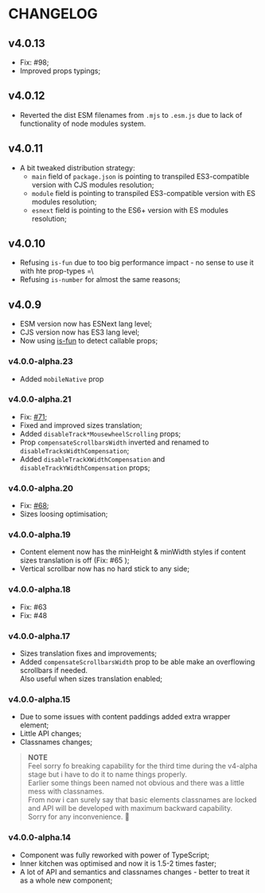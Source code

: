 # CHANGELOG

## v4.0.13

- Fix: #98;
- Improved props typings;

## v4.0.12

- Reverted the dist ESM filenames from `.mjs` to `.esm.js` due to lack of functionality of node modules system.

## v4.0.11

- A bit tweaked distribution strategy:
  - `main` field of `package.json` is pointing to transpiled ES3-compatible version with CJS modules resolution;
  - `module` field is pointing to transpiled ES3-compatible version with ES modules resolution;
  - `esnext` field is pointing to the ES6+ version with ES modules resolution;

## v4.0.10

- Refusing `is-fun` due to too big performance impact - no sense to use it with hte prop-types =\
- Refusing `is-number` for almost the same reasons;

## v4.0.9

- ESM version now has ESNext lang level;
- CJS version now has ES3 lang level;
- Now using [is-fun](https://github.com/xobotyi/is-fun) to detect callable props;

### v4.0.0-alpha.23

- Added `mobileNative` prop

### v4.0.0-alpha.21

- Fix: [#71](https://github.com/xobotyi/react-scrollbars-custom/issues/71);
- Fixed and improved sizes translation;
- Added `disableTrack*MousewheelScrolling` props;
- Prop `compensateScrollbarsWidth` inverted and renamed to `disableTracksWidthCompensation`;
- Added `disableTrackXWidthCompensation` and `disableTrackYWidthCompensation` props;

### v4.0.0-alpha.20

- Fix: [#68](https://github.com/xobotyi/react-scrollbars-custom/issues/68);
- Sizes loosing optimisation;

### v4.0.0-alpha.19

- Content element now has the minHeight & minWidth styles if content sizes translation is off (Fix: #65 );
- Vertical scrollbar now has no hard stick to any side;

### v4.0.0-alpha.18

- Fix: #63
- Fix: #48

### v4.0.0-alpha.17

- Sizes translation fixes and improvements;
- Added `compensateScrollbarsWidth` prop to be able make an overflowing scrollbars if needed.  
  Also useful when sizes translation enabled;

### v4.0.0-alpha.15

- Due to some issues with content paddings added extra wrapper element;
- Little API changes;
- Classnames changes;

> **NOTE**  
> Feel sorry fo breaking capability for the third time during the v4-alpha stage but i have to do it to name things properly.  
> Earlier some things been named not obvious and there was a little mess with classnames.  
> From now i can surely say that basic elements classnames are locked and API will be developed with maximum backward capability.  
> Sorry for any inconvenience. 🙏

### v4.0.0-alpha.14

- Component was fully reworked with power of TypeScript;
- Inner kitchen was optimised and now it is 1.5-2 times faster;
- A lot of API and semantics and classnames changes - better to treat it as a whole new component;
